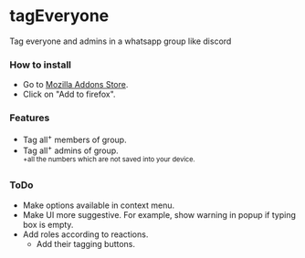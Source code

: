 # tagEveryone
Tag everyone and admins in a whatsapp group like discord

### How to install
* Go to [Mozilla Addons Store](https://addons.mozilla.org/en-US/firefox/addon/tageveryone/).
* Click on "Add to firefox".

### Features
* Tag all<sup>+</sup> members of group.  
* Tag all<sup>+</sup> admins of group.  
 <sup>+all the numbers which are not saved into your device.</sup>

### ToDo
* Make options available in context menu.
* Make UI more suggestive. For example, show warning in popup if typing box is empty.
* Add roles according to reactions.
  * Add their tagging buttons.
